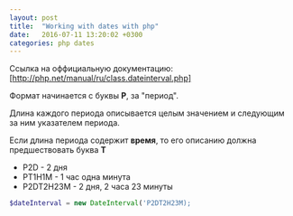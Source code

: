 ```yaml
---
layout: post
title:  "Working with dates with php"
date:   2016-07-11 13:20:02 +0300
categories: php dates
---
```


Ссылка на оффициальную документацию: [http://php.net/manual/ru/class.dateinterval.php]

Формат начинается с буквы **P**, за "период". 

Длина каждого периода описывается целым значением и следующим за ним указателем периода.

Если длина периода содержит **время**, то его описанию должна предшествовать буква **T**

- P2D - 2 дня
- PT1H1M - 1 час одна минута
- P2DT2H23M - 2 дня, 2 часа 23 минуты


```php
$dateInterval = new DateInterval('P2DT2H23M);
```

[http://php.net/manual/ru/class.dateinterval.php]: http://php.net/manual/ru/class.dateinterval.php